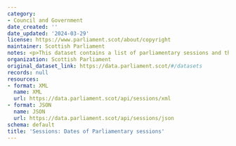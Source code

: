 ```yaml
---
category:
- Council and Government
date_created: ''
date_updated: '2024-03-29'
license: https://www.parliament.scot/about/copyright
maintainer: Scottish Parliament
notes: <p>This dataset contains a list of parliamentary sessions and their dates.</p>
organization: Scottish Parliament
original_dataset_link: https://data.parliament.scot/#/datasets
records: null
resources:
- format: XML
  name: XML
  url: https://data.parliament.scot/api/sessions/xml
- format: JSON
  name: JSON
  url: https://data.parliament.scot/api/sessions/json
schema: default
title: 'Sessions: Dates of Parliamentary sessions'
---
```

